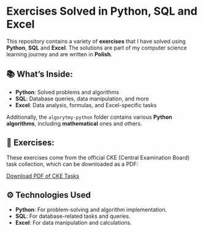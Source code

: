 # Exercises Solved in Python, SQL and Excel

This repository contains a variety of **exercises** that I have solved using **Python**, **SQL** and **Excel**. 
The solutions are part of my computer science learning journey and are written in **Polish**.

## 📚 What’s Inside:
- **Python**: Solved problems and algorithms
- **SQL**: Database queries, data manipulation, and more
- **Excel**: Data analysis, formulas, and Excel-specific tasks

Additionally, the `algorytmy-python` folder contains various **Python algorithms**, including **mathematical** ones and others.

## 📄 Exercises:
These exercises come from the official CKE (Central Examination Board) task collection, which can be downloaded as a PDF:

[Download PDF of CKE Tasks](https://cke.gov.pl/images/_EGZAMIN_MATURALNY_OD_2015/Materialy/Zbiory_zadan/Matura_Zbi%C3%B3r_zada%C5%84_Informatyka.pdf)

## ⚙️ Technologies Used
- **Python**: For problem-solving and algorithm implementation.
- **SQL**: For database-related tasks and queries.
- **Excel**: For data manipulation and calculations.

